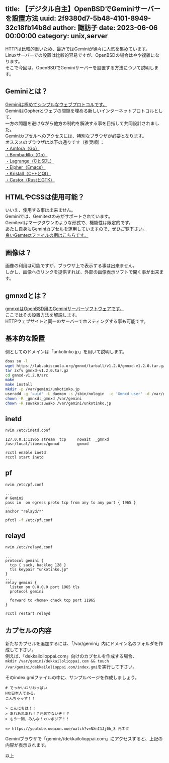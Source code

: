 title: 【デジタル自主】OpenBSDでGeminiサーバーを設置方法
uuid: 2f9380d7-5b48-4101-8949-32c18fb14b8d
author: 諏訪子
date: 2023-06-06 00:00:00
category: unix,server
----
HTTPは比較的重いため、最近ではGeminiが徐々に人気を集めています。\
Linuxサーバーでの設置は比較的容易ですが、OpenBSDの場合はやや複雑になります。\
そこで今回は、OpenBSDでGeminiサーバーを設置する方法について説明します。

## Geminiとは？

[Geminiは極めてシンプルなウェブプロトコルです。](gemini://gemini.circumlunar.space/)\
GeminiはGopherとウェブの間隙を埋める新しいインターネットプロトコルとして、\
一方の問題を避けながら他方の制約を解決する事を目指して共同設計されました。\
Geminiカプセルへのアクセスには、特別なブラウザが必要となります。\
オススメのブラウザは以下の通りです（推奨順）：\
[・Amfora（Go）](https://gh.akisblack.dev/makew0rld/amfora)\
[・Bombadillo（Go）](https://bombadillo.colorfield.space/)\
[・Lagrange（CとSDL）](https://git.skyjake.fi/gemini/lagrange)\
[・Elpher（Emacs）](https://thelambdalab.xyz/elpher/)\
[・Kristall（C++とQt）](https://gh.akisblack.dev/MasterQ32/kristall)\
[・Castor（RustとGTK）](https://git.sr.ht/~julienxx/castor)

## HTMLやCSSは使用可能？

いいえ、使用する事は出来ません。\
Geminiでは、Gemitextのみがサポートされています。\
Gemitextはマークダウンのような形式で、機能性は限定的です。\
[あたし自身もGeminiカプセルを運用していますので、ぜひご覧下さい。](gemini://technicalsuwako.moe/)\
[良いGemtextファイルの例はこちらです。](https://gitler.moe/suwako/technicalsuwako.moe/raw/branch/master/gemini/blog/c-lib-in-zig-use.gmi)

## 画像は？

画像の利用は可能ですが、ブラウザ上で表示する事は出来ません。\
しかし、画像へのリンクを提供すれば、外部の画像表示ソフトで開く事が出来ます。

## gmnxdとは？

[gmnxdはOpenBSD用のGeminiサーバーソフトウェアです。](https://lab.abiscuola.org/gmnxd/doc/trunk/www/index.wiki)\
ここではその設置方法を解説します。\
HTTPウェブサイトと同一のサーバーでホスティングする事も可能です。

## 基本的な設置

例としてのドメインは「unkotinko.jp」を用いて説明します。

```sh
doas su -l
wget https://lab.abiscuola.org/gmnxd/tarball/v1.2.0/gmnxd-v1.2.0.tar.gz
tar zxfv gmnxd-v1.2.0.tar.gz
cd gmnxd-v1.2.0/src
make
make install
mkdir -p /var/gemini/unkotinko.jp
useradd -g '=uid' -L daemon -s /sbin/nologin  -c 'Gmnxd user' -d /var/gemini _gmnxd
chown -R _gmnxd:_gmnxd /var/gemini
chown -R suwako:suwako /var/gemini/unkotinko.jp
```

## inetd

```sh
nvim /etc/inetd.conf
```

```
127.0.0.1:11965 stream  tcp     nowait  _gmnxd  /usr/local/libexec/gmnxd        gmnxd
```

```sh
rcctl enable inetd
rcctl start inetd
```

## pf

```sh
nvim /etc/pf.conf
```

```
...
# Gemini
pass in  on egress proto tcp from any to any port { 1965 }
...
anchor "relayd/*"
```

```sh
pfctl -f /etc/pf.conf
```

## relayd

```sh
nvim /etc/relayd.conf
```

```
...
protocol gemini {
  tcp { sack, backlog 128 }
  tls keypair "unkotinko.jp"
}
...
relay gemini {
  listen on 0.0.0.0 port 1965 tls
  protocol gemini

  forward to <home> check tcp port 11965
}
```

```sh
rcctl restart relayd
```

## カプセルの内容

新たなカプセルを追加するには、「/var/gemini」内にドメイン名のフォルダを作成して下さい。\
例えば、「dekkailolioppai.com」向けのカプセルを作成する場合、\
`mkdir /var/gemini/dekkailolioppai.com && touch /var/gemini/dekkailolioppai.com/index.gmi`を実行して下さい。

そのindex.gmiファイルの中に、サンプルページを作成しましょう。

```
# でっかいロリおっぱい
Hな日本人である。
こんちゃっす！！

> こんにちは！！
> あれあれあれ！？元気でないぞ！？
> もう一回、みんな！カンボジア！！

=> https://youtube.owacon.moe/watch?v=NXnI1Jj0h_8 元ネタ
```

Geminiブラウザで「gemini://dekkailolioppai.com」にアクセスすると、上記の内容が表示されます。

以上
